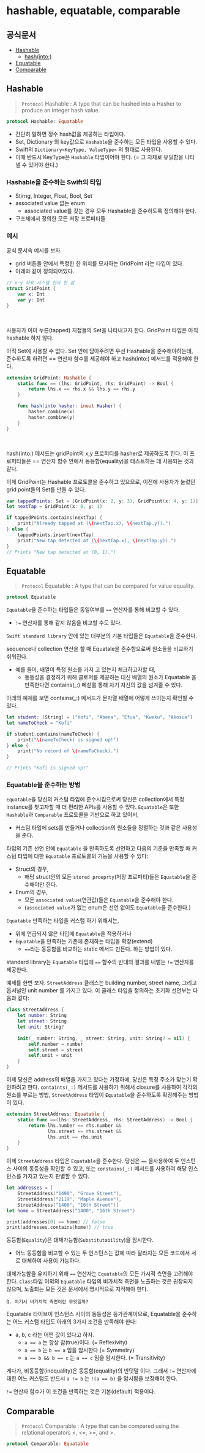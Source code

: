 # hashable, equatable, comparable

## 공식문서
- [Hashable](https://developer.apple.com/documentation/swift/hashable)
    - [hash(into:)](https://developer.apple.com/documentation/swift/hashable/hash(into:))
- [Equatable](https://developer.apple.com/documentation/swift/equatable)
- [Comparable](https://developer.apple.com/documentation/swift/comparable)


## Hashable
> `Protocol` Hashable
> : A type that can be hashed into a Hasher to produce an integer hash value.

```swift
protocol Hashable: Equatable
```

- 간단히 말하면 정수 hash값을 제공하는 타입이다.
- Set, Dictionary 의 key값으로 `Hashable`을 준수하는 모든 타입을 사용할 수 있다.
- Swift의 `Dictionary<KeyType, ValueType>` 의 형태로 사용된다.
- 이때 반드시 KeyType은 `Hashable` 타입이어야 한다. (= 그 자체로 유일함을 나타낼 수 있어야 한다.)

### Hashable을 준수하는 Swift의 타입
- Stirng, Integer, Float, Bool, Set
- associated value 없는 enum
    - associated value를 갖는 경우 모두 Hashable을 준수하도록 정의해야 한다.
- 구조체에서 정의한 모든 저장 프로퍼티들

### 예시
공식 문서속 예시를 보자.

- grid 버튼들 안에서 특정한 한 위치를 묘사하는 GridPoint 라는 타입이 있다.
- 아래와 같이 정의되어있다.
```swift
// x-y 좌표 시스템 안의 한 점
struct GridPoint {
    var x: Int
    var y: Int
}
```

</br>

사용자가 이미 누른(tapped) 지점들의 Set을 나타내고자 한다.
GridPoint 타입은 아직 hashable 하지 않다.

아직 Set에 사용할 수 없다.
Set 안에 담아주려면 우선 Hashable을 준수해야하는데, 
준수하도록 하려면 == 연산자 함수를 제공해야 하고 hash(into:) 메서드를 적용해야 한다.
```swift
extension GridPoint: Hashable {
    static func == (lhs: GridPoint, rhs: GridPoint) -> Bool {
        return lhs.x == rhs.x && lhs.y == rhs.y
    }

    func hash(into hasher: inout Hasher) {
        hasher.combine(x)
        hasher.combine(y)
    }
}
```

</br>

hash(into:) 메서드는 gridPoint의 x,y 프로퍼티를 hasher로 제공하도록 한다.
이 프로퍼티들은 == 연산자 함수 안에서 동등함(equality)을 테스트하는 데 사용되는 것과 같다.

이제 GridPoint는 Hashable 프로토콜을 준수하고 있으므로, 이전에 사용자가 눌렀던 grid point들의 Set를 만들 수 있다.
```swift
var tappedPoints: Set = [GridPoint(x: 2, y: 3), GridPoint(x: 4, y: 1)]
let nextTap = GridPoint(x: 0, y: 1)

if tappedPoints.contains(nextTap) {
    print("Already tapped at (\(nextTap.x), \(nextTap.y)).")
} else {
    tappedPoints.insert(nextTap)
    print("New tap detected at (\(nextTap.x), \(nextTap.y)).")
}
// Prints "New tap detected at (0, 1).")
```


## Equatable
> `Protocol` Equatable
> : A type that can be compared for value equality.

```swift
protocol Equatable
```

`Equatable`을 준수하는 타입들은 동일여부를 `==` 연산자를 통해 비교할 수 있다. 
- `!=` 연산자를 통해 같지 않음을 비교할 수도 있다.

`Swift standard library` 안에 있는 대부분의 기본 타입들은 `Equatable`을 준수한다.

sequence나 collection 연산을 할 때 Equatale을 준수함으로써 원소들을 비교하기 쉬워진다.

- 예를 들어, 배열이 특정 원소를 가지 고 있는지 체크하고자할 때, 
  - 동등성을 결정하기 위해 클로저를 제공하는 대신 배열의 원소가 Equatable 을 만족한다면 contains(_:) 메섣를 통해 자기 자신의 값을 넘겨줄 수 있다.

아래의 예제를 보면 contains(_:) 메서드가 문자열 배열에 어떻게 쓰이는지 확인할 수 있다.
```swift
let student: [String] = ["Kofi", "Abena", "Efua", "Kweku", "Akosua"]
let nameToCheck = "Kofi"

if student.contains(nameToCheck) {
    print("\(nameToCheck) is signed up!")
} else {
    print("No record of \(nameToCheck).")
}

// Prints "Kofi is signed up!"
```

### Equatable을 준수하는 방법
`Equatable`을 당신의 커스텀 타입에 준수시킴으로써 당신은 collection에서 특정 instance를 찾고자할 때 더 편리한 APIs를 사용할 수 있다.
`Equatable`은  또한 `Hashable`과 `Comparable` 프로토콜을 기반으로 하고 있어서,
- 커스텀 타입에 sets를 만들거나 collection의 원소들을 정렬하는 것과 같은 사용성을 준다. 

타입의 기존 선언 안에 `Equatable` 을 만족하도록 선언하고 다음의 기준을 만족할 때 커스텀 타입에 대한 `Equatable` 프로토콜의 기능을 사용할 수 있다:
- Struct의 경우, 
  - 해당 struct안의 모든 `stored proeprty`(저장 프로퍼티)들은 `Equatable`을 준수해야만 한다.
- Enum의 경우, 
  - 모든 `associated value`(연관값)들은 `Equatable`을 준수해야 한다.
  - (`associated value`가 없는 enum은 선언 없이도 `Equatable`을 준수한다.)

`Equatable` 만족하는 타입을 커스텀 하기 위해서는, 
- 위에 언급되지 않은 타입에 `Equatable`을 적용하거나
- `Equatable`을 만족하는 기존에 존재하는 타입을 확장(extend)
  - `==`라는 동등함을 비교하는 static 메서드 만든다.
하는 방법이 있다.

standard library는 `Equatable` 타입에 `==` 함수의 반대의 결과를 내뱉는 `!=` 연산자를 제공한다.

예제를 한번 보자.
`StreetAddress` 클래스는 building number, street name, 그리고 옵셔널인 unit number 를 가지고 있다.
이 클래스 타입을 정의하는 초기화 선언부는 다음과 같다:
```swift
class StreetAddress {
    let number: String
    let street: String
    let unit: String?
    
    init(_ number: String, _ street: String, unit: String? = nil) {
        self.number = number
        self.street = street
        self.unit = unit
    }
}
```

이제 당신은 address의 배열을 가지고 있다는 가정하에, 당신은 특정 주소가 맞는기 확인하려고 한다.
`containts(_:)` 메서드를 사용하기 위해서 closure를 사용하여 각각의 원소를 부르는 방법, `StreetAddress` 타입이 `Equatable`을 준수하도록 확장해주는 방법이 있다.
```swift
extension StreetAddress: Equatable {
    static func ==(lhs: StreetAddress, rhs: StreetAddress) -> Bool {
        return lhs.number == rhs.number &&
               lhs.street == rhs.street &&
               lhs.unit == rhs.unit
    }
}
```

이제 `StreetAddress` 타입은 `Equatable`을 준수한다.
당신은 `==` 을사용하여 두 인스턴스 사이의 동등성을 확인할 수 있고,
또는 `constains(_:)` 메서드를 사용하여 해당 인스턴스를 가지고 있는지 판별할 수 있다. 

```swift
let addresses = [
    StreetAddress("1490", "Grove Street"),
    StreetAddress("2119", "Maple Avenue"),
    StreetAddress("1400", "16th Street")]
let home = StreetAddress("1400", "16th Street")

print(addresses[0] == home) // false
print(addresses.contains(home)) // true
```  

동등함(`Equality`)은 대채가능함(`Substitutability`)을 암시한다.
- 어느 동등함을 비교할 수 있는 두 인스턴스는 값에 따라 달라지는 모든 코드에서 서로 대체하여 사용이 가능하다.

대체가능함을 유지하기 위해 `==` 연산자는 `Equatable`의 모든 가시적 측면을 고려해야 한다.
`Class`타입 이외의 `Equatable` 타입의 비가치적 측면을 노출하는 것은 권장되지 않으며, 노출되는 모든 것은 문서에서 명시적으로 지적해야 한다.
```
Q. 여기서 비가치적 측면이란 무엇일까?
```

Equatable 타이브이 인스턴스 사이의 동등성은 등가관계이므로, Equatable을 준수하는 어느 커스텀 타입도 아래의 3가지 조건을 만족해야 한다:
- a, b, c 라는 어떤 값이 있다고 하자.
  - `a == a` 는 항상 참(true)이다. (= Reflexivity)
  - `a == b` 는 `b == a` 임을 암시한다 (= Symmetry)
  - `a == b && b == c` 는 `a == c` 임을 암시한다. (= Transitivity)

게다가, 비동등함(inequality)은 동등함(equality)의 반댓말 이다. 
그래서 `!=` 연산자에 대한 어느 커스텀도 반드시 `a != b` 는 `!(a == b)` 을 암시함을 보장해야 한다.

`!=` 연산자 함수가 이 조건을 만족하는 것은 기본(default) 적용이다.

 

## Comparable
> `Protocol` Comparable
> : A type that can be compared using the relational operators <, <=, >=, and >.

```swift
protocol Comparable: Equatable
```
